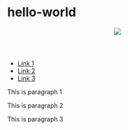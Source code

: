# hello-world

<!DOCTYPE>
  <html>
    <head></head>
      <body>
        <header><a href="http://www.ynet.co.il/" style="display:block";><img src="https://upload.wikimedia.org/wikipedia/he/f/fa/YnetLogo.svg"></a></header>
        <nav>
        <ul id="nav1">
          <li><a href="https://www.google.co.il/maps/@31.54109,35.222168,7z" style="list-style-type: none; display: inline; padding-right: 20px;">Link 1</a><br></li>
          <li><a href="http://www.w3schools.com/html/html_colors.asp" style="list-style-type: none; display: inline; padding-right: 20px;">Link 2</a><br></li>
          <li><a href="http://www.planwallpaper.com/background" style="list-style-type: none; display: inline; padding-right: 20px;">Link 3</a></li>
        <ul>
        </nav>
        <section>
        <article>
        <p>This is paragraph 1</p>
        <p>This is paragraph 2</p>
        <p>This is paragraph 3</p>
        </article>
        </section>
      </body>
      <footer>
      <a href=""></a>
      <a href=""></a>
      </footer>

  </html>
